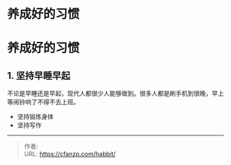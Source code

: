 # 养成好的习惯


<!--more-->
# 养成好的习惯
## 1. 坚持早睡早起
不论是早睡还是早起，现代人都很少人能够做到。很多人都是刷手机到很晚，早上等闹铃响了不得不去上班。

- 坚持锻炼身体
- 坚持写作


---

> 作者:   
> URL: https://cfanzp.com/habbit/  

